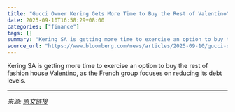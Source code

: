 ```yaml
---
title: "Gucci Owner Kering Gets More Time to Buy the Rest of Valentino"
date: 2025-09-10T16:58:29+08:00
categories: ["finance"]
tags: []
summary: "Kering SA is getting more time to exercise an option to buy the rest of fashion house Valentino, as the French group focuses on reducing its debt levels."
source_url: "https://www.bloomberg.com/news/articles/2025-09-10/gucci-owner-kering-gets-more-time-to-buy-the-rest-of-valentino"
---
```


Kering SA is getting more time to exercise an option to buy the rest of fashion house Valentino, as the French group focuses on reducing its debt levels.

---

*来源: [原文链接](https://www.bloomberg.com/news/articles/2025-09-10/gucci-owner-kering-gets-more-time-to-buy-the-rest-of-valentino)*
